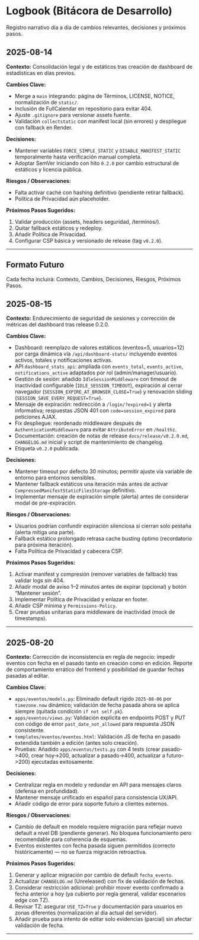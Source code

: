 # Logbook (Bitácora de Desarrollo)

Registro narrativo día a día de cambios relevantes, decisiones y próximos pasos.

## 2025-08-14
**Contexto:** Consolidación legal y de estáticos tras creación de dashboard de estadísticas en días previos.

**Cambios Clave:**
- Merge a `main` integrando: página de Términos, LICENSE, NOTICE, normalización de `static/`.
- Inclusión de FullCalendar en repositorio para evitar 404.
- Ajuste `.gitignore` para versionar assets fuente.
- Validación `collectstatic` con manifest local (sin errores) y despliegue con fallback en Render.

**Decisiones:**
- Mantener variables `FORCE_SIMPLE_STATIC` y `DISABLE_MANIFEST_STATIC` temporalmente hasta verificación manual completa.
- Adoptar SemVer iniciando con hito `0.2.0` por cambio estructural de estáticos y licencia pública.

**Riesgos / Observaciones:**
- Falta activar caché con hashing definitivo (pendiente retirar fallback).
- Política de Privacidad aún placeholder.

**Próximos Pasos Sugeridos:**
1. Validar producción (assets, headers seguridad, /terminos/).
2. Quitar fallback estáticos y redeploy.
3. Añadir Política de Privacidad.
4. Configurar CSP básica y versionado de release (tag `v0.2.0`).

---

## Formato Futuro
Cada fecha incluirá: Contexto, Cambios, Decisiones, Riesgos, Próximos Pasos.

## 2025-08-15
**Contexto:** Endurecimiento de seguridad de sesiones y corrección de métricas del dashboard tras release 0.2.0.

**Cambios Clave:**
- Dashboard: reemplazo de valores estáticos (eventos=5, usuarios=12) por carga dinámica vía `/api/dashboard-stats/` incluyendo eventos activos, totales y notificaciones activas.
- API `dashboard_stats_api`: ampliada con `events_total`, `events_active`, `notifications_active` adaptados por rol (admin/manager/usuario).
- Gestión de sesión: añadido `IdleSessionMiddleware` con timeout de inactividad configurable (`IDLE_SESSION_TIMEOUT`), expiración al cerrar navegador (`SESSION_EXPIRE_AT_BROWSER_CLOSE=True`) y renovación sliding (`SESSION_SAVE_EVERY_REQUEST=True`).
- Mensaje de expiración: redirección a `/login/?expired=1` y alerta informativa; respuestas JSON 401 con `code=session_expired` para peticiones AJAX.
- Fix despliegue: reordenado middleware después de `AuthenticationMiddleware` para evitar `AttributeError` en `/healthz`.
- Documentación: creación de notas de release `docs/release/v0.2.0.md`, `CHANGELOG.md` inicial y script de mantenimiento de changelog.
- Etiqueta `v0.2.0` publicada.

**Decisiones:**
- Mantener timeout por defecto 30 minutos; permitir ajuste vía variable de entorno para entornos sensibles.
- Mantener fallback estáticos una iteración más antes de activar `CompressedManifestStaticFilesStorage` definitivo.
- Implementar mensaje de expiración simple (alerta) antes de considerar modal de pre-expiración.

**Riesgos / Observaciones:**
- Usuarios podrían confundir expiración silenciosa si cierran solo pestaña (alerta mitiga una parte).
- Fallback estático prolongado retrasa cache busting óptimo (recordatorio para próxima iteración).
- Falta Política de Privacidad y cabecera CSP.

**Próximos Pasos Sugeridos:**
1. Activar manifest y compresión (remover variables de fallback) tras validar logs sin 404.
2. Añadir modal de aviso 1–2 minutos antes de expirar (opcional) y botón “Mantener sesión”.
3. Implementar Política de Privacidad y enlazar en footer.
4. Añadir CSP mínima y `Permissions-Policy`.
5. Crear pruebas unitarias para middleware de inactividad (mock de timestamps).

---

## 2025-08-20
**Contexto:** Corrección de inconsistencia en regla de negocio: impedir eventos con fecha en el pasado tanto en creación como en edición. Reporte de comportamiento errático del frontend y posibilidad de guardar fechas pasadas al editar.

**Cambios Clave:**
- `apps/eventos/models.py`: Eliminado default rígido `2025-08-06` por `timezone.now` dinámico; validación de fecha pasada ahora se aplica siempre (quitada condición `if not self.pk`).
- `apps/eventos/views.py`: Validación explícita en endpoints POST y PUT con código de error `past_date_not_allowed` para respuesta JSON consistente.
- `templates/eventos/eventos.html`: Validación JS de fecha en pasado extendida también a edición (antes solo creación).
- Pruebas: Añadido `apps/eventos/tests.py` con 4 tests (crear pasado->400, crear hoy->200, actualizar a pasado->400, actualizar a futuro->200) ejecutadas exitosamente.

**Decisiones:**
- Centralizar regla en modelo y redundar en API para mensajes claros (defensa en profundidad).
- Mantener mensaje unificado en español para consistencia UX/API.
- Añadir código de error para soporte futuro a clientes externos.

**Riesgos / Observaciones:**
- Cambio de default en modelo requiere migración para reflejar nuevo default a nivel DB (pendiente generar). No bloquea funcionamiento pero recomendable para coherencia de esquemas.
- Eventos existentes con fecha pasada siguen permitidos (correcto históricamente) — no se fuerza migración retroactiva.

**Próximos Pasos Sugeridos:**
1. Generar y aplicar migración por cambio de default `fecha_evento`.
2. Actualizar `CHANGELOG.md` (Unreleased) con fix de validación de fechas.
3. Considerar restricción adicional: prohibir mover evento confirmado a fecha anterior a hoy (ya cubierto por regla general, validar escenarios edge con TZ).
4. Revisar TZ: asegurar `USE_TZ=True` y documentación para usuarios en zonas diferentes (normalización al día actual del servidor).
5. Añadir prueba para intento de editar solo evidencias (parcial) sin afectar validación de fecha.

---
